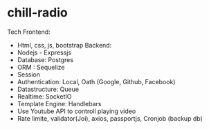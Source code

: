 # chill-radio

Tech
Frontend:
  - Html, css, js, bootstrap
Backend:
  - Nodejs - Expressjs
  - Database: Postgres
  - ORM : Sequelize
  - Session
  - Authentication: Local, Oath (Google, Github, Facebook)
  - Datastructure: Queue
  - Realtime: SocketIO
  - Template Engine: Handlebars
  - Use Youtube API to controll playing video
  - Rate limite, validator(Joi), axios, passportjs, Cronjob (backup db)
 
